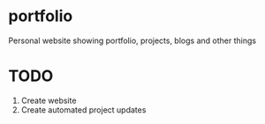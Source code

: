 # portfolio
Personal website showing portfolio, projects, blogs and other things

# TODO
1. Create website
2. Create automated project updates